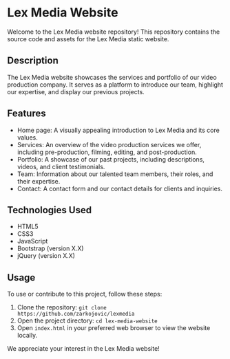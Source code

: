 # Lex Media Website

Welcome to the Lex Media website repository! This repository contains the source code and assets for the Lex Media static website.

## Description

The Lex Media website showcases the services and portfolio of our video production company. It serves as a platform to introduce our team, highlight our expertise, and display our previous projects.

## Features

- Home page: A visually appealing introduction to Lex Media and its core values.
- Services: An overview of the video production services we offer, including pre-production, filming, editing, and post-production.
- Portfolio: A showcase of our past projects, including descriptions, videos, and client testimonials.
- Team: Information about our talented team members, their roles, and their expertise.
- Contact: A contact form and our contact details for clients and inquiries.

## Technologies Used

- HTML5
- CSS3
- JavaScript
- Bootstrap (version X.X)
- jQuery (version X.X)

## Usage

To use or contribute to this project, follow these steps:

1. Clone the repository: `git clone https://github.com/zarkojovic/lexmedia`
2. Open the project directory: `cd lex-media-website`
3. Open `index.html` in your preferred web browser to view the website locally.

We appreciate your interest in the Lex Media website!
